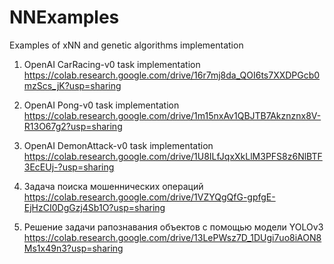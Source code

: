 # NNExamples
Examples of xNN and genetic algorithms implementation 

1) OpenAI  CarRacing-v0 task implementation
https://colab.research.google.com/drive/16r7mj8da_QOI6ts7XXDPGcb0mzScs_jK?usp=sharing

2) OpenAI Pong-v0 task implementation
https://colab.research.google.com/drive/1m15nxAv1QBJTB7Akznznx8V-R13O67g2?usp=sharing

3) OpenAI DemonAttack-v0 task implementation
https://colab.research.google.com/drive/1U8ILfJqxXkLlM3PFS8z6NlBTF3EcEUj-?usp=sharing

4) Задача поиска мошеннических операций
https://colab.research.google.com/drive/1VZYQgQfG-gpfgE-EjHzCI0DgGzj4Sb1O?usp=sharing

5) Решение задачи рапознавания объектов c помощью модели YOLOv3
https://colab.research.google.com/drive/13LePWsz7D_1DUgi7uo8iAON8Ms1x49n3?usp=sharing
